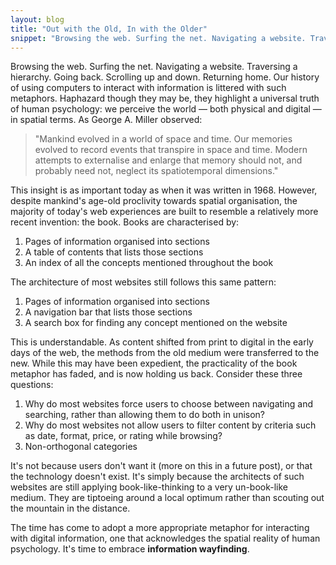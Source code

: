 ```yaml
---
layout: blog
title: "Out with the Old, In with the Older"
snippet: "Browsing the web. Surfing the net. Navigating a website. Traversing a hierarchy. Going back. Scrolling up and down. Returning home. Our history of using computers to interact with information is littered with such metaphors. Haphazard though they may be, they highlight a universal truth of human psychology: we perceive the world — both physical and digital —  in spatial terms. However, despite mankind's age-old proclivity towards spatial organisation, the majority of today's web experiences are built to resemble a relatively more recent invention: the book."
---
```


Browsing the web. Surfing the net. Navigating a website. Traversing a hierarchy. Going back. Scrolling up and down. Returning home. Our history of using computers to interact with information is littered with such metaphors. Haphazard though they may be, they highlight a universal truth of human psychology: we perceive the world — both physical and digital —  in spatial terms. As George A. Miller observed:

> "Mankind evolved in a world of space and time. Our memories evolved to record events that transpire in space and time. Modern attempts to externalise and enlarge that memory should not, and probably need not, neglect its spatiotemporal dimensions."

This insight is as important today as when it was written in 1968. However, despite mankind's age-old proclivity towards spatial organisation, the majority of today's web experiences are built to resemble a relatively more recent invention: the book. Books are characterised by:

1. Pages of information organised into sections
2. A table of contents that lists those sections
3. An index of all the concepts mentioned throughout the book 

The architecture of most websites still follows this same pattern:

1. Pages of information organised into sections
2. A navigation bar that lists those sections
3. A search box for finding any concept mentioned on the website

This is understandable. As content shifted from print to digital in the early days of the web, the methods from the old medium were transferred to the new. While this may have been expedient, the practicality of the book metaphor has faded, and is now holding us back. Consider these three questions:

1. Why do most websites force users to choose between navigating and searching, rather than allowing them to do both in unison?
2. Why do most websites not allow users to filter content by criteria such as date, format, price, or rating while browsing?
3. Non-orthogonal categories

It's not because users don't want it (more on this in a future post), or that the technology doesn't exist. It's simply because the architects of such websites are still applying book-like-thinking to a very un-book-like medium. They are tiptoeing around a local optimum rather than scouting out the mountain in the distance.

The time has come to adopt a more appropriate metaphor for interacting with digital information, one that acknowledges the spatial reality of human psychology. It's time to embrace  **information wayfinding**.